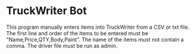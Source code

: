 # TruckWriter Bot
This program manually enters items into TruckWriter from a CSV or txt file. The first line and order of the items to be entered must be "Name,Price,QTY,Body,Paint".
The name of the items must not contain a comma. The driver file must be run as admin. 
